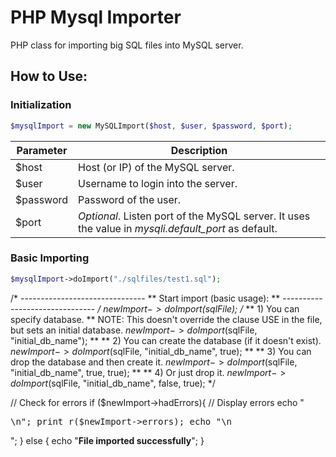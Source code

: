 PHP Mysql Importer
=================

PHP class for importing big SQL files into MySQL server.

## How to Use:

### Initialization

```php
$mysqlImport = new MySQLImport($host, $user, $password, $port);
```

| Parameter | Description          |
| ------------- | ----------- |
|$host | Host (or IP) of the MySQL server.|
|$user | Username to login into the server.|
|$password | Password of the user.|
|$port | _Optional_. Listen port of the MySQL server. It uses the value in _mysqli.default_port_ as default.|

### Basic Importing

```php
$mysqlImport->doImport("./sqlfiles/test1.sql");
```

/* -------------------------------
**   Start import (basic usage):
** ------------------------------- */
$newImport->doImport($sqlFile); 
/* 
** 1) You can specify database. 
** NOTE: This doesn't override the clause USE in the file, but sets an initial database.
$newImport->doImport($sqlFile, "initial_db_name");
** 
** 2) You can create the database (if it doesn't exist).
$newImport->doImport($sqlFile, "initial_db_name", true);
** 
** 3) You can drop the database and then create it.
$newImport->doImport($sqlFile, "initial_db_name", true, true);
** 
** 4) Or just drop it.
$newImport->doImport($sqlFile, "initial_db_name", false, true);
*/

// Check for errors
if ($newImport->hadErrors){
	// Display errors
	echo "<pre>\n";
	print_r($newImport->errors);
	echo "\n</pre>";
} else {
	echo "<strong>File imported successfully</strong>";
}
